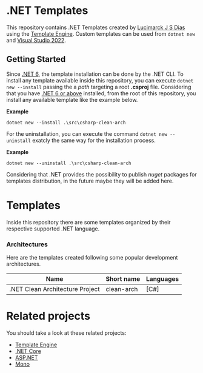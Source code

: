 # .NET Templates

This repository contains .NET Templates created by [Lucimarck J S Dias](https://github.com/marck7jr) using the [Template Engine](https://github.com/dotnet/templating/). Custom templates can be used from `dotnet new` and [Visual Studio 2022](https://visualstudio.microsoft.com/vs/).

## Getting Started

Since [.NET 6](https://dotnet.microsoft.com/en-us/), the template installation can be done by the .NET CLI. To install any template available inside this repository, you can execute `dotnet new --install` passing the a _path_ targeting a root **.csproj** file. Considering that you have [.NET 6 or above](https://dotnet.microsoft.com/en-us/) installed, from the root of this repository, you install any available template like the example below.

**Example**

```
dotnet new --install .\src\csharp-clean-arch
```

For the uninstallation, you can execute the command `dotnet new --uninstall` exatcly the same way for the installation process.

**Example**

```
dotnet new --uninstall .\src\csharp-clean-arch
```

Considering that .NET provides the possibility to publish _nuget_ packages for templates distribution, in the future maybe they will be added here.

# Templates

Inside this repository there are some templates organized by their respective supported .NET language.

### Architectures

Here are the templates created following some popular development architectures.

| Name | Short name | Languages |
| -- | -- | -- |
| .NET Clean Architecture Project | clean-arch | [C#]

# Related projects

You should take a look at these related projects:

- [Template Engine](https://github.com/dotnet/templating/)
- [.NET Core](https://github.com/dotnet/core)
- [ASP.NET](https://github.com/aspnet)
- [Mono](https://github.com/mono)